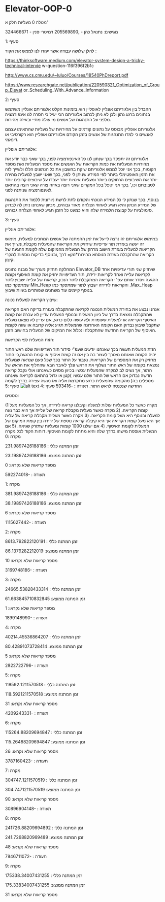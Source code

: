 # Elevator-OOP-0
                                 

מטלה 0 מעליות חלק א'

מגישים: נתנאל כהן - ,205569890 דמיטרי סנין - 324466671

סעיף :1

להלן שלושה עבודה אשר יעזרו לנו לממש את הקוד :

https://thinksoftware.medium.com/elevator-system-design-a-tricky-technical-intervie w-question-116f396f2b1c

http://www.cs.cmu.edu/~luluo/Courses/18540PhDreport.pdf


https://www.researchgate.net/publication/220590321_Optimization_of_Group_Elevat or_Scheduling_With_Advance_Information

סעיף :2

ההבדל בין אלגוריתם אונליין לאופליין הוא בזמינות הקלט אלגוריתם אונליין משתמש בנתונים ברגע נתון ולכן לא ניתן לכתוב אלגוריתם הכי יעיל כי חסרה לנו אינפורמציה מלפני על התנהגות של אנשים
מי עולה מתיי ובאיזה מהירות.

אלגוריתם אופליין מבוסס על נתונים קודמים על מהירויות של מעליות שהתאימו עצמם לאנשים כי
למדו התנהגות של אנשים בזמן הקודם אלגוריתם אופליין הוא רקורסיבי או דינאמי.

אלגוריתם אופליין:

אלגוריתם זה יתפקד בכך שנתון לנו כל האינפורמציה לפני, בכך שאני כבר יודע את מהירויות המעליות את כמות הקריאות של האנשים את מספר המעליות ואת מספר הקומות, בכך אני יוכל לממש אלגוריתם שיקח בחשבון את כל הנתונים הללו ולשייך לזה את הזמן האופטימלי ביותר לפי המידע שניתן לי לפני, בכך שאני ישבץ למעלית מהירה יותר את השיבוצים הרחוקים ביותר ומעליות איטיות יותר יעבדו על שיבוצים קרובים יותר לסביבתם וכו,' בכך אני יטפל בכל המקרים שאני רוצה
באיזה צורה שאני רוצה בהתאם לאינפורמציה שניתנה לפני.

בנוסף, בכך שנתון לי כל המידע הנוכחי והקודם לתת לרשת ניורונית ללמוד את התנהגות של המידע הנתון והיא תגיע לאחוזי הצלחה מאוד גבוהים, מכיוון שאנחנו ניתן לה לבדוק סימולציות על קבוצת
הלמידה שלה והיא כמעט כל הזמן תגיע לאחוזי הצלחה גבוהים.
 

סעיף :3

אלגוריתם אונליין:

במימוש אלגוריתם זה נרצה לייעל את זמן ההמתנה של אנשים המחכים למעלית, מימוש זה יעשה בעזרת תור עדיפיות שיחזיק את הקריאות שהמעלית מקבלת,ונשייך את הקריאות למעלית בעזרת חישוב מרחק של המעלית מהמיקום שלה לקומת ההגעה של הקריאה שהתקבלה בעזרת הנוסחא
מהירות*זמן= דרך ,ובנוסף בדיקות נוספות למקרי קיצון.

המחלקה תחזיק מערך של מבנה נתונים Elevator_DB שיחזיק שני תורי עדיפויות אחד לקריאות עלייה ואחד לקריאות ירידה, תור העדיפויות יחזיק את קומת האיסוף וקומת ההגעה ויסדר אותם עפ"י הקריאה המתקבלת לתור הנכון, קריאות של עלייה ישבוץ לתור שמתפקד כמו Min_Heap והקריאות לירידה ישבוץ לתור שמתפקד כמו .Max_Heap בנוסף קיימים עוד משתנים שפותרים
בעיות שיבוץ.

שיבוץ הקריאה למעלית נכונה:

אנחנו נבצע את בחירת המעלית הנכונה לקריאה שהתקבלה בעזרת בדיקה האם הקריאה שהתקבלה נמצאת בדרך של כיוון המעלית ובנוסף המעלית עדיין לא עברה את קומת האיסוף
הקריאה או למעלית שעומדת ולא עושה כלום כרגע, אם עדיין לא מצאנו מעלית שתקבל שיבוץ נבדוק האם הקומה האחרונה שהמעלית תגיע אליה קרובה או שווה לקומת האיסוף של הקריאה החדשה
שהתקבלה ונכלול את המיקום של המעלית בחישוב הזמן.

הזזת המעלית לפי הקריאות:

הזזת המעלית תעשה בכך שאנחנו יודעים שעפ"י סידור תור העדיפויות שלנו ראש התור יהיה הקומה שאנחנו נצטרך לעצור בה בין אם זה קומת איסוף או קומת ההגעה,כי התור מחזיק רק את המספרים של הקריאות. נעבור על התור בכך שכל פעם שנראה שמעלית נמצאת בקומה של ראש התור נשלוף את הראש ונלך לאיבר הבא שהחליף את הראש של התור, אך נשים לב למקרה שהמעלית עכשיו בכיוון מסוים כשאנחנו אולי נקבל קריאה חדשה נבדוק אם הראש של התור שלנו
עכשיו )קטן או גדול בהתאם לקריאה שאנחנו מטפלים בה( מהקומה שהמעלית כרגע מתקדמת אליה
ואז נעשה עצירה בדרך לקומה החדשה שנכנסה לראש התור.
תעודה : -593416
סעיף :4
![alt text](https://github.com/dimastar2310/Elevator-OOP-0/blob/main/UML_Elevators.png)
סעיף :5

טסטים:

(1 מקרה כאשר כל המעליות עולות למעלה וקיבלנו קריאה לירידה, אך כל
המעליות מעל קומת הקריאה. (2 מקרה כאשר מעלית מקבלת קריאה של עלייה אך היא כבר נעה למעלה ובנוסף
 היא מעל קומת הקריאה. (3 מקרה כאשר מעלית מקבלת קריאה של עליה אך היא מעל קומת הקריאה אך
היא קיבלה קריאה נוספת של ירידה בין קומת המיקום של המעלית לקומת
האיסוף.
(4 אם ישלנו 1000 קומות ומעליות שתזרק שגיאה.
(5 אם המעלית אוספת מישהו בדרך שלה והיא מתחת לקומת האיסוף.
דוחות הקוד לכל מקרה
מקרה :0

זמן המתנה כללי : 231.9897426188186

זמן המתנה ממוצע: 23.19897426188186

מספר קריאות שלא נקראו: 0

592274018- : תעודה

מקרה :1

זמן המתנה כללי : 381.9897426188186

זמן המתנה ממוצע: 38.19897426188186

מספר קריאות שלא נקראו: 6

1115627442- : תעודה

מקרה :2

זמן המתנה כללי : 8613.792822120191

זמן המתנה ממוצע: 86.1379282212019

מספר קריאות שלא נקראו: 10

3169748186- : תעודה

מקרה :3

זמן המתנה כללי : 24665.53828433314

זמן המתנה ממוצע: 61.663845710832845

מספר קריאות שלא נקראו: 1

1899148990- : תעודה
 


מקרה :4

זמן המתנה כללי : 40214.45536864207

זמן המתנה ממוצע: 80.42891073728414

מספר קריאות שלא נקראו: 5

2822722796- : תעודה

מקרה :5

זמן המתנה כללי : 118592.1211570518

זמן המתנה ממוצע: 118.5921211570518

מספר קריאות שלא נקראו: 31

4209243331- : תעודה

מקרה :6

זמן המתנה כללי : 115264.88209694847

זמן המתנה ממוצע: 115.26488209694847

מספר קריאות שלא נקראו: 26

3787160423- : תעודה

מקרה :7

זמן המתנה כללי : 304747.1211570519

זמן המתנה ממוצע: 304.7471211570519

מספר קריאות שלא נקראו: 90

30896904148- : תעודה
 


מקרה :8

זמן המתנה כללי : 241726.88209694892

זמן המתנה ממוצע: 241.7268820969489

מספר קריאות שלא נקראו: 48

7846711072- : תעודה

מקרה :9

זמן המתנה כללי : 175338.34007431255

זמן המתנה ממוצע: 175.33834007431255

מספר קריאות שלא נקראו: 31

